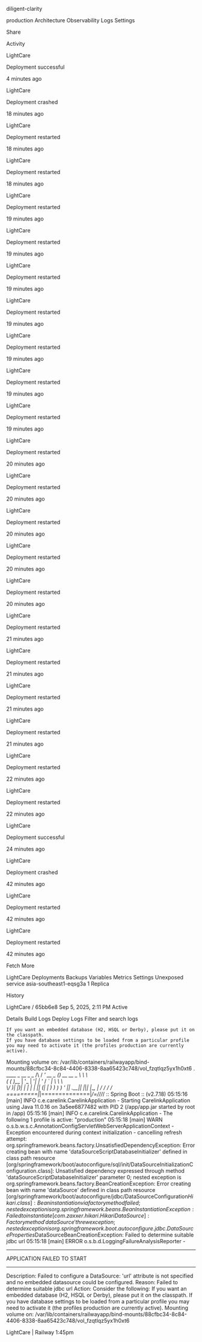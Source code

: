 diligent-clarity


production
Architecture
Observability
Logs
Settings

Share








Activity

LightCare

Deployment successful

4 minutes ago

LightCare

Deployment crashed

18 minutes ago

LightCare

Deployment restarted

18 minutes ago

LightCare

Deployment restarted

18 minutes ago

LightCare

Deployment restarted

19 minutes ago

LightCare

Deployment restarted

19 minutes ago

LightCare

Deployment restarted

19 minutes ago

LightCare

Deployment restarted

19 minutes ago

LightCare

Deployment restarted

19 minutes ago

LightCare

Deployment restarted

19 minutes ago

LightCare

Deployment restarted

19 minutes ago

LightCare

Deployment restarted

20 minutes ago

LightCare

Deployment restarted

20 minutes ago

LightCare

Deployment restarted

20 minutes ago

LightCare

Deployment restarted

20 minutes ago

LightCare

Deployment restarted

20 minutes ago

LightCare

Deployment restarted

21 minutes ago

LightCare

Deployment restarted

21 minutes ago

LightCare

Deployment restarted

21 minutes ago

LightCare

Deployment restarted

21 minutes ago

LightCare

Deployment restarted

22 minutes ago

LightCare

Deployment restarted

22 minutes ago

LightCare

Deployment successful

24 minutes ago

LightCare

Deployment crashed

42 minutes ago

LightCare

Deployment restarted

42 minutes ago

LightCare

Deployment restarted

42 minutes ago


Fetch More

LightCare
Deployments
Backups
Variables
Metrics
Settings
Unexposed service
asia-southeast1-eqsg3a
1 Replica




History



















LightCare
/
65bb6e8
Sep 5, 2025, 2:11 PM
Active


Details
Build Logs
Deploy Logs
Filter and search logs

	If you want an embedded database (H2, HSQL or Derby), please put it on the classpath.
	If you have database settings to be loaded from a particular profile you may need to activate it (the profiles production are currently active).
Mounting volume on: /var/lib/containers/railwayapp/bind-mounts/88cfbc34-8c84-4406-8338-8aa65423c748/vol_fzqtlqz5yx1h0xt6
  .   ____          _            __ _ _
 /\\ / ___'_ __ _ _(_)_ __  __ _ \ \ \ \
( ( )\___ | '_ | '_| | '_ \/ _` | \ \ \ \
 \\/  ___)| |_)| | | | | || (_| |  ) ) ) )
  '  |____| .__|_| |_|_| |_\__, | / / / /
 =========|_|==============|___/=/_/_/_/
 :: Spring Boot ::               (v2.7.18)
05:15:16 [main] INFO  c.e.carelink.CarelinkApplication - Starting CarelinkApplication using Java 11.0.16 on 3a5ee6877482 with PID 2 (/app/app.jar started by root in /app)
05:15:16 [main] INFO  c.e.carelink.CarelinkApplication - The following 1 profile is active: "production"
05:15:18 [main] WARN  o.s.b.w.s.c.AnnotationConfigServletWebServerApplicationContext - Exception encountered during context initialization - cancelling refresh attempt: org.springframework.beans.factory.UnsatisfiedDependencyException: Error creating bean with name 'dataSourceScriptDatabaseInitializer' defined in class path resource [org/springframework/boot/autoconfigure/sql/init/DataSourceInitializationConfiguration.class]: Unsatisfied dependency expressed through method 'dataSourceScriptDatabaseInitializer' parameter 0; nested exception is org.springframework.beans.factory.BeanCreationException: Error creating bean with name 'dataSource' defined in class path resource [org/springframework/boot/autoconfigure/jdbc/DataSourceConfiguration$Hikari.class]: Bean instantiation via factory method failed; nested exception is org.springframework.beans.BeanInstantiationException: Failed to instantiate [com.zaxxer.hikari.HikariDataSource]: Factory method 'dataSource' threw exception; nested exception is org.springframework.boot.autoconfigure.jdbc.DataSourceProperties$DataSourceBeanCreationException: Failed to determine suitable jdbc url
05:15:18 [main] ERROR o.s.b.d.LoggingFailureAnalysisReporter - 
***************************
APPLICATION FAILED TO START
***************************
Description:
Failed to configure a DataSource: 'url' attribute is not specified and no embedded datasource could be configured.
Reason: Failed to determine suitable jdbc url
Action:
Consider the following:
	If you want an embedded database (H2, HSQL or Derby), please put it on the classpath.
	If you have database settings to be loaded from a particular profile you may need to activate it (the profiles production are currently active).
Mounting volume on: /var/lib/containers/railwayapp/bind-mounts/88cfbc34-8c84-4406-8338-8aa65423c748/vol_fzqtlqz5yx1h0xt6


LightCare | Railway
1:45pm